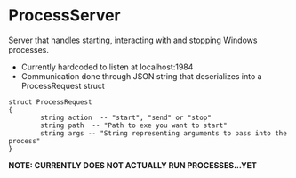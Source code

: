 # ProcessServer
Server that handles starting, interacting with and stopping Windows processes.

* Currently hardcoded to listen at localhost:1984
* Communication done through JSON string that deserializes into a ProcessRequest struct
<pre><code>struct ProcessRequest
{
        string action  -- "start", "send" or "stop"
        string path  -- "Path to exe you want to start"
        string args -- "String representing arguments to pass into the process"
}
</code></pre>

**NOTE: CURRENTLY DOES NOT ACTUALLY RUN PROCESSES...YET**
